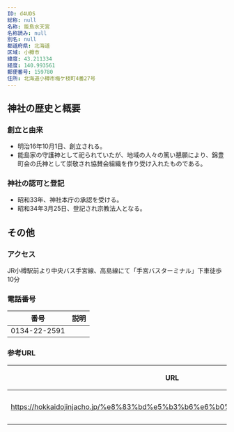 ```yaml
---
ID: d4UDS
総称: null
名称: 能島水天宮
名称読み: null
別名: null
都道府県: 北海道
区域: 小樽市
緯度: 43.211334
経度: 140.993561
郵便番号: 159780
住所: 北海道小樽市梅ケ枝町4番27号
---
```


## 神社の歴史と概要

### 創立と由来

- 明治16年10月1日、創立される。
- 能島家の守護神として祀られていたが、地域の人々の篤い懇願により、錦豊町会の氏神として崇敬され協賛会組織を作り受け入れたものである。

### 神社の認可と登記

- 昭和33年、神社本庁の承認を受ける。
- 昭和34年3月25日、登記され宗教法人となる。

## その他

### アクセス

JR小樽駅前より中央バス手宮線、高島線にて「手宮バスターミナル」下車徒歩10分

### 電話番号

| 番号         | 説明 |
| ------------ | ---- |
| 0134-22-2591 |      |

### 参考URL

| URL                                                                        | 説明   |
| -------------------------------------------------------------------------- | ------ |
| https://hokkaidojinjacho.jp/%e8%83%bd%e5%b3%b6%e6%b0%b4%e5%a4%a9%e5%ae%ae/ | 神社庁 |

